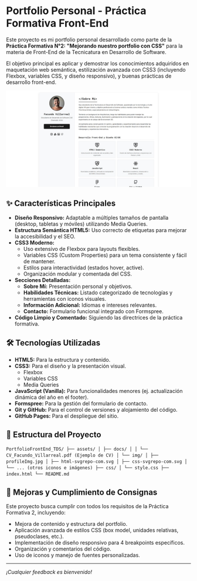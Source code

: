 # Portfolio Personal - Práctica Formativa Front-End

Este proyecto es mi portfolio personal desarrollado como parte de la **Práctica Formativa N°2: "Mejorando nuestro portfolio con CSS"** para la materia de Front-End de la Tecnicatura en Desarrollo de Software.

El objetivo principal es aplicar y demostrar los conocimientos adquiridos en maquetación web semántica, estilización avanzada con CSS3 (incluyendo Flexbox, variables CSS, y diseño responsivo), y buenas prácticas de desarrollo front-end.


![Vista Previa del Portfolio](assets/img/screenshot-portfolio.jpg)

<!--
## 🚀 Demo en Vivo

Puedes ver una demostración en vivo del portfolio desplegada en GitHub Pages aquí:
[https://tu-usuario-github.github.io/PortfolioFrontEnd_TDS/](https://tu-usuario-github.github.io/PortfolioFrontEnd_TDS/)
-->
## ✨ Características Principales

*   **Diseño Responsivo:** Adaptable a múltiples tamaños de pantalla (desktop, tabletas y móviles) utilizando Media Queries.
*   **Estructura Semántica HTML5:** Uso correcto de etiquetas para mejorar la accesibilidad y el SEO.
*   **CSS3 Moderno:**
    *   Uso extensivo de Flexbox para layouts flexibles.
    *   Variables CSS (Custom Properties) para un tema consistente y fácil de mantener.
    *   Estilos para interactividad (estados hover, active).
    *   Organización modular y comentada del CSS.
*   **Secciones Detalladas:**
    *   **Sobre Mí:** Presentación personal y objetivos.
    *   **Habilidades Técnicas:** Listado categorizado de tecnologías y herramientas con iconos visuales.
    *   **Información Adicional:** Idiomas e intereses relevantes.
    *   **Contacto:** Formulario funcional integrado con Formspree.
*   **Código Limpio y Comentado:** Siguiendo las directrices de la práctica formativa.

## 🛠️ Tecnologías Utilizadas

*   **HTML5:** Para la estructura y contenido.
*   **CSS3:** Para el diseño y la presentación visual.
    *   Flexbox
    *   Variables CSS
    *   Media Queries
*   **JavaScript (Vanilla):** Para funcionalidades menores (ej. actualización dinámica del año en el footer).
*   **Formspree:** Para la gestión del formulario de contacto.
*   **Git y GitHub:** Para el control de versiones y alojamiento del código.
*   **GitHub Pages:** Para el despliegue del sitio.

## 📂 Estructura del Proyecto

`PortfolioFrontEnd_TDS/
├── assets/
│ ├── docs/
│ │ └── CV_Facundo_Villarreal.pdf (Ejemplo de CV)
│ └── img/
│ ├── profileImg.jpg
│ ├── html-svgrepo-com.svg
│ ├── css-svgrepo-com.svg
│ └── ... (otros iconos e imágenes)
├── css/
│ └── style.css
├── index.html
└── README.md`

## 📝 Mejoras y Cumplimiento de Consignas

Este proyecto busca cumplir con todos los requisitos de la Práctica Formativa 2, incluyendo:
*   Mejora de contenido y estructura del portfolio.
*   Aplicación avanzada de estilos CSS (box model, unidades relativas, pseudoclases, etc.).
*   Implementación de diseño responsivo para 4 breakpoints específicos.
*   Organización y comentarios del código.
*   Uso de iconos y manejo de fuentes personalizadas.

---

*¡Cualquier feedback es bienvenido!*